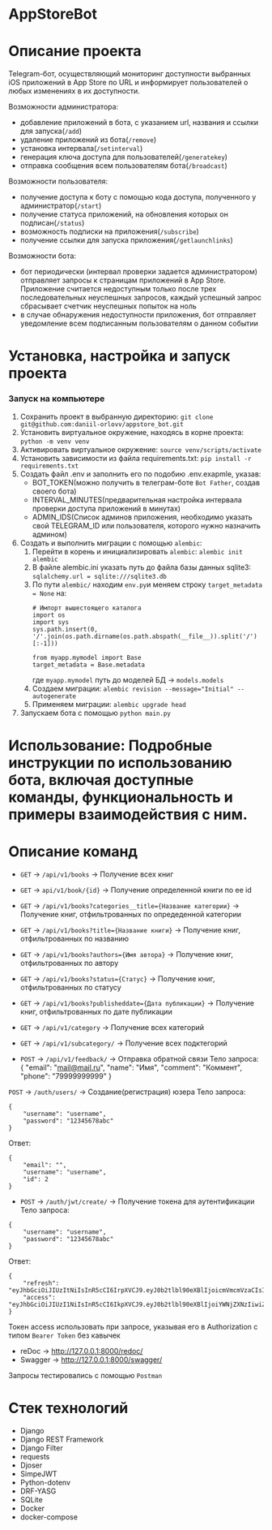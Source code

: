 # AppStoreBot

# Описание проекта
Telegram-бот, осуществляющий мониторинг доступности выбранных iOS приложений в App Store по URL и информирует пользователей о любых изменениях в их доступности.

Возможности администратора: 
- добавление приложений в бота, с указанием url, названия и ссылки для запуска(`/add`)
- удаление приложений из бота(`/remove`)
- установка интервала(`/setinterval`)
- генерация ключа доступа для пользователей(`/generatekey`)
- отправка сообщения всем пользователям бота(`/broadcast`)

Возможности пользователя:
- получение доступа к боту с помощью кода доступа, полученного у администратор(`/start`)
- получение статуса приложений, на обновления которых он подписан(`/status`)
- возможность подписки на приложения(`/subscribe`)
- получение ссылки для запуска приложения(`/getlaunchlinks`)

Возможности бота:
- бот периодически (интервал проверки задается администратором) отправляет запросы к страницам приложений в App Store. Приложение считается недоступным только после трех последовательных
неуспешных запросов, каждый успешный запрос сбрасывает счетчик неуспешных попыток на ноль
- в случае обнаружения недоступности приложения, бот отправляет уведомление всем подписанным пользователям о данном событии



# Установка, настройка и запуск проекта

### Запуск на компьютере
1. Сохранить проект в выбранную директорию: `git clone git@github.com:daniil-orlovv/appstore_bot.git`
2. Установить виртуальное окружение, находясь в корне проекта: `python -m venv venv`
3. Активировать виртуальное окружение: `source venv/scripts/activate`
4. Установить зависимости из файла requirements.txt: `pip install -r requirements.txt`
5. Создать файл .env и заполнить его по подобию .env.exapmle, указав:
   - BOT_TOKEN(можно получить в телеграм-боте `Bot Father`, создав своего бота)
   - INTERVAL_MINUTES(предварительная настройка интервала проверки доступа приложений в минутах)
   - ADMIN_IDS(Список админов приложения, необходимо указать свой TELEGRAM_ID или пользователя, которого нужно назначить админом)
6. Создать и выполнить миграции с помощью `alembic`:
   1. Перейти в корень и инициализировать `alembic`: `alembic init alembic`
   2. В файле alembic.ini указать путь до файла базы данных sqlite3: `sqlalchemy.url = sqlite:///sqlite3.db`
   3. По пути `alembic/` находим `env.py`и меняем строку `target_metadata = None` на:
      ```
      # Импорт вышестоящего каталога
      import os
      import sys
      sys.path.insert(0, '/'.join(os.path.dirname(os.path.abspath(__file__)).split('/')[:-1]))

      from myapp.mymodel import Base
      target_metadata = Base.metadata
      ```
      где `myapp.mymodel` путь до моделей БД -> `models.models`
   4. Создаем миграции: `alembic revision --message="Initial" --autogenerate`
   5. Применяем миграции: `alembic upgrade head`
7. Запускаем бота с помощью `python main.py`

   
# Использование: Подробные инструкции по использованию бота, включая доступные команды, функциональность и примеры взаимодействия с ним.

# Описание команд 

- `GET` -> `/api/v1/books` -> Получение всех книг
- `GET` -> `api/v1/book/{id}` -> Получение определенной книги по ее id
- `GET` -> `/api/v1/books?categories__title={Название категории}` -> Получение книг, отфильтрованных по опредеденной категории
- `GET` -> `/api/v1/books?title={Название книги}` -> Получение книг, отфильтрованных по названию
- `GET` -> `/api/v1/books?authors={Имя автора}` -> Получение книг, отфильтрованных по автору
- `GET` -> `/api/v1/books?status={Статус}` -> Получение книг, отфильтрованных по статусу
- `GET` -> `/api/v1/books?publisheddate={Дата публикации}` -> Получение книг, отфильтрованных по дате публикации

- `GET` -> `/api/v1/category` -> Получение всех категорий
- `GET` -> `/api/v1/subcategory/` -> Получение всех подктегорий

- `POST` -> `/api/v1/feedback/` -> Отправка обратной связи
Тело запроса:
{
    "email": "mail@mail.ru",
    "name": "Имя",
    "comment": "Коммент",
    "phone": "79999999999"
}

`POST` -> `/auth/users/` -> Создание(регистрация) юзера
Тело запроса:
```
{
    "username": "username",
    "password": "12345678abc"
}
```
Ответ:
```
{
    "email": "",
    "username": "username",
    "id": 2
}
```
- `POST` -> `/auth/jwt/create/` -> Получение токена для аутентификации
Тело запроса:
```
{
    "username": "username",
    "password": "12345678abc"
}
```
Ответ:
```
{
    "refresh": "eyJhbGciOiJIUzItNiIsInR5cCI6IrpXVCJ9.eyJ0b2tlbl90eXBlIjoicmVmcmVzaCIsImV4cCI6MTcxMTE1MjUwNSwianRpIjoiMWIyN2U4OGYyZmM3NDViMzk5NzQzYjk4MGNiMjVjOTQiLCJ1c2VyX2lkIjoyfQ.jyj9E24EKF13UIZw9jGiDNKoFxbZ_mjXNcnf7HuaT6E",
    "access": "eyJhbGciOiJIUzI1NiIsInR5cCI6IkpXVCJ9.eyJ0b2tlbl90eXBlIjoiYWNjZXNzIiwiZXhwIjoxNzExMTUyNTA1LCJqdGkfOiJlN2RlM2NfWYxOTM0NGUwYTZjNzk1Nzk0MDJlNWRmOSIsInVzZXJfaWQiOjJ9.ANpkdo1L39o1x3QiYpVWRjUQuUNSc9MNnWJxObLULMQ"
}
```


Токен access использовать при запросе, указывая его в Authorization с типом `Bearer Token` без кавычек


- reDoc -> http://127.0.0.1:8000/redoc/
- Swagger -> http://127.0.0.1:8000/swagger/

Запросы тестировались с помощью `Postman`

# Стек технологий

- Django
- Django REST Framework
- Django Filter
- requests
- Djoser
- SimpeJWT
- Python-dotenv
- DRF-YASG
- SQLite
- Docker
- docker-compose
